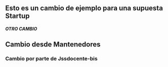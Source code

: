 ## Esto es un cambio de ejemplo para una supuesta Startup

##### OTRO CAMBIO

## Cambio desde Mantenedores

### Cambio por parte de Jssdocente-bis
